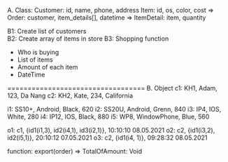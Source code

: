 A. Class: 
Customer: id, name, phone, address
Item: id, os, color, cost
=> Order: customer, item_details[], datetime 
=> ItemDetail: item, quantity


B1: Create list of customers  
B2: Create array of items in store
B3: Shopping function
+ Who is buying
+ List of items
+ Amount of each item
+ DateTime   


==================================
B. Object
c1: KH1, Adam, 123, Da Nang
c2: KH2, Kate, 234, California

i1: SS10+, Android, Black, 620
i2: SS20U, Android, Grenn, 840
i3: IP4, IOS, White, 280
i4: IP12, IOS, Black, 880
i5: WP8, WindowPhone, Blue, 560

o1: c1, {id1(i1,3), id2(i4,1), id3(i2,1)}, 10:10:10 08.05.2021
o2: c2, {id1(i3,2), id2(i5,1)}, 20:10:12 07.05.2021
o3: c2, {id1(i4, 1)},  09:28:32 08.05.2021

function: export(order) => TotalOfAmount: Void
